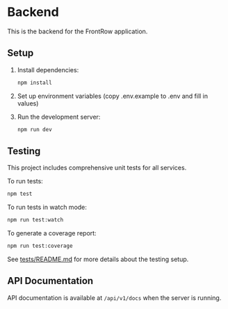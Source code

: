 # Backend

This is the backend for the FrontRow application.

## Setup

1. Install dependencies:
   ```bash
   npm install
   ```

2. Set up environment variables (copy .env.example to .env and fill in values)

3. Run the development server:
   ```bash
   npm run dev
   ```

## Testing

This project includes comprehensive unit tests for all services.

To run tests:
```bash
npm test
```

To run tests in watch mode:
```bash
npm run test:watch
```

To generate a coverage report:
```bash
npm run test:coverage
```

See [tests/README.md](tests/README.md) for more details about the testing setup.

## API Documentation

API documentation is available at `/api/v1/docs` when the server is running.